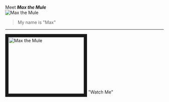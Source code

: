 Meet _**Max the Mule**_      
![Max the Mule](http://blogs.mulesoft.org/wp-content/uploads/2014/05/max-the-mule.png "Max the Mule")
  
> My name is "Max"  
---      
<a href="https://www.youtube.com/watch?v=ZoSiquMuBM4
" target="_blank"><img src="https://img.youtube.com/vi/ZoSiquMuBM4/0.jpg" 
alt="Max the Mule" width="240" height="180" border="10" /></a>
"Watch Me"